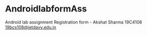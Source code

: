 # AndroidlabformAss
Android lab assignment Registration form - Akshat Sharma
19C4108
19bcs108@ietdavv.edu.in
